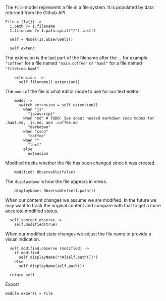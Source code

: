 The `File` model represents a file in a file system. It is populated by data
returned from the Github API.

    File = (I={}) ->
      I.path ?= I.filename
      I.filename ?= I.path.split("/").last()
    
      self = Model(I).observeAll()
    
      self.extend
      
The extension is the last part of the filename after the `.`, for example
`"coffee"` for a file named `"main.coffee"` or `"haml"` for a file named
`"filetree.haml"`.
      
        extension: ->
          self.filename().extension()

The `mode` of the file is what editor mode to use for our text editor.

        mode: ->
          switch extension = self.extension()
            when "js"
              "javascript"
            when "md" # TODO: See about nested markdown code modes for .haml.md, .js.md, and .coffee.md
              "markdown"
            when "cson"
              "coffee"
            when ""
              "text"
            else
              extension

Modified tracks whether the file has been changed since it was created.

        modified: Observable(false)

The `displayName` is how the file appears in views.

        displayName: Observable(self.path())

When our content changes we assume we are modified. In the future we may want to
track the original content and compare with that to get a more accurate modified
status.

      self.content.observe ->
        self.modified(true)

When our modified state changes we adjust the file name to provide a visual
indication.

      self.modified.observe (modified) ->
        if modified
          self.displayName("*#{self.path()}")
        else
          self.displayName(self.path())
    
      return self

Export

    module.exports = File
